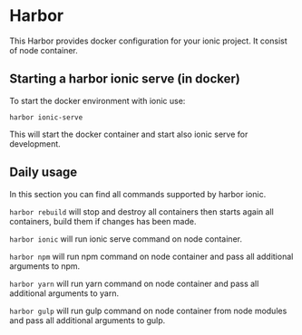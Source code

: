# Harbor #

This Harbor provides docker configuration for your ionic project. It consist of node container.

## Starting a harbor ionic serve (in docker) ##

To start the docker environment with ionic use:

`harbor ionic-serve`

This will start the docker container and start also ionic serve for development.

## Daily usage ##

In this section you can find all commands supported by harbor ionic.

`harbor rebuild` will stop and destroy all containers then starts again all containers, build them if changes has been made.

`harbor ionic` will run ionic serve command on node container.

`harbor npm` will run npm command on node container and pass all additional arguments to npm.

`harbor yarn` will run yarn command on node container and pass all additional arguments to yarn.

`harbor gulp` will run gulp command on node container from node modules and pass all additional arguments to gulp.